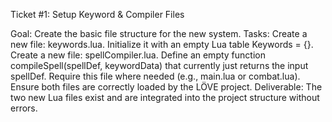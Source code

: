Ticket #1: Setup Keyword & Compiler Files

Goal: Create the basic file structure for the new system.
Tasks:
Create a new file: keywords.lua. Initialize it with an empty Lua table 
Keywords = {}.
Create a new file: spellCompiler.lua. Define an empty function 
compileSpell(spellDef, keywordData) that currently just returns the input 
spellDef. Require this file where needed (e.g., main.lua or combat.lua).
Ensure both files are correctly loaded by the LÖVE project.
Deliverable: The two new Lua files exist and are integrated into the 
project structure without errors.
